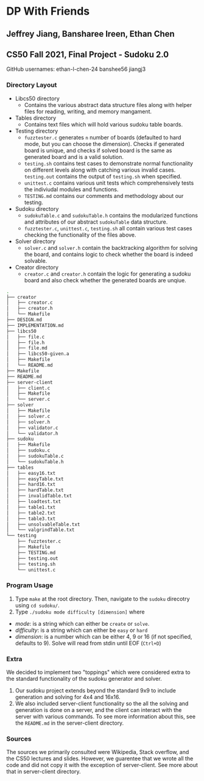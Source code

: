 # DP With Friends 
## Jeffrey Jiang, Bansharee Ireen, Ethan Chen
## CS50 Fall 2021, Final Project - Sudoku 2.0

GitHub usernames: ethan-l-chen-24
                  banshee56
                  jiangj3

 ### Directory Layout
- Libcs50 directory
    - Contains the various abstract data structure files along with helper files for reading, writing, and memory mangament. 
- Tables directory
    - Contains text files which will hold various sudoku table boards.
- Testing directory
    - `fuzztester.c` generates `n` number of boards (defaulted to hard mode, but you can choose the dimension). Checks if generated board is unique, and checks if solved board is the same as generated board and is a valid solution. 
    - `testing.sh` contains test cases to demonstrate normal functionality on different levels along with catching various invalid cases. `testing.out` contains the output of `testing.sh` when specified. 
    - `unittest.c` contains various unit tests which comprehensively tests the indiviudal modules and functions. 
    - `TESTING.md` contains our comments and methodology about our testing.  
- Sudoku directory
    - `sudokuTable.c` and `sudokuTable.h` contains the modularized functions and attributes of our abstract `sudokuTable` data structure. 
    - `fuzztester.c`, `unittest.c`, `testing.sh` all contain various test cases checking the functionality of the files above. 
- Solver directory
    - `solver.c` and `solver.h` contain the backtracking algorithm for solving the board, and contains logic to check whether the board is indeed solvable. 
- Creator directory 
    - `creator.c` and `creator.h` contain the logic for generating a sudoku board and also check whether the generated boards are unqiue. 

```bash
.
├── creator
│   ├── creator.c
│   ├── creator.h
│   └── Makefile
├── DESIGN.md
├── IMPLEMENTATION.md
├── libcs50
│   ├── file.c
│   ├── file.h
│   ├── file.md
│   ├── libcs50-given.a
│   ├── Makefile
│   └── README.md
├── Makefile
├── README.md
├── server-client
│   ├── client.c
│   ├── Makefile
│   └── server.c
├── solver
│   ├── Makefile
│   ├── solver.c
│   ├── solver.h
│   ├── validator.c
│   └── validator.h
├── sudoku
│   ├── Makefile
│   ├── sudoku.c
│   ├── sudokuTable.c
│   └── sudokuTable.h
├── tables
│   ├── easy16.txt
│   ├── easyTable.txt
│   ├── hard16.txt
│   ├── hardTable.txt
│   ├── invalidTable.txt
│   ├── loadtest.txt
│   ├── table1.txt
│   ├── table2.txt
│   ├── table3.txt
│   ├── unsolvableTable.txt
│   └── valgrindTable.txt
└── testing
    ├── fuzztester.c
    ├── Makefile
    ├── TESTING.md
    ├── testing.out
    ├── testing.sh
    └── unittest.c
```

### Program Usage
1. Type `make` at the root directory. Then, navigate to the `sudoku` direcotry using `cd sudoku/`.
2. Type `./sudoku mode difficulty [dimension]` where 
- _mode_: is a string which can either be `create` or `solve`. 
- _difficulty_: is a string which can either be `easy` or `hard`
- _dimension_: is a number which can be either 4, 9 or 16 (if not specified, defaults to 9). 
Solve will read from stdin until EOF (`Ctrl+D`)


### Extra 
We decided to implement two "toppings" which were considered extra to the standard functionality of the sudoku generator and solver. 
1. Our sudoku project extends beyond the standard 9x9 to include generation and solving for 4x4 and 16x16. 
2. We also included server-client functionality so the all the solving and generation is done on a server, and the client can interact with the server with various commands. To see more information about this, see the `README.md` in the server-client directory. 

### Sources
The sources we primarily consulted were Wikipedia, Stack overflow, and the CS50 lectures and slides. However, we guarentee that we wrote all the code and did not copy it with the exception of server-client. See more about that in server-client directory. 


